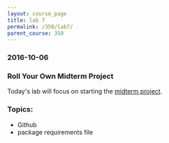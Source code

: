 ```yaml
---
layout: course_page
title: lab 7
permalink: /350/lab7/
parent_course: 350
---
```


### 2016-10-06

### Roll Your Own Midterm Project

Today's lab will focus on starting the [midterm project](/350/midterm/).

### Topics:

- Github
- package requirements file 



